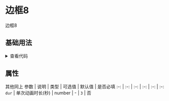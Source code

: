 <!-- 加载 demo 组件 start -->
<script setup>
import demo from './demo.vue'
</script>
<!-- 加载 demo 组件 end -->

<!-- 正文开始 -->

# 边框8

边框8

## 基础用法
<ClientOnly>
  <demo />
</ClientOnly>
<details>
<summary>查看代码</summary>

<<< @/Border/BorderBox8/demo.vue

</details>

## 属性
其他同上
参数 | 说明 | 类型 | 可选值 | 默认值 | 是否必填
:-: | :-: | :-: | :-: | :-: | :-:
`dur` | 单次动画时长(秒) | number | - | `3` | 否 
